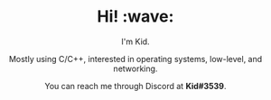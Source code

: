 <h1 align='center'> Hi! :wave:</h1>
<p align='center'>
I'm Kid.
</p>

<p align='center'>Mostly using C/C++, interested in operating systems, low-level, and networking</a>.</p>
<p align='center'>You can reach me through Discord at <b>Kid#3539</b></a>.</p>
